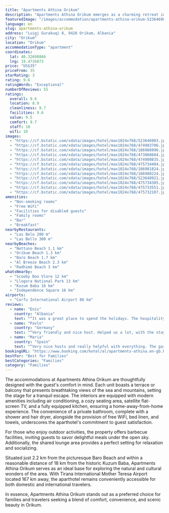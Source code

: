 ```yaml
---
title: "Apartments Athina Orikum"
description: "Apartments Athina Orikum emerges as a charming retreat in the heart of Orikum, a stone's throw away from the serene Nettuno Beach and merely 1."
featuredImage: "/images/accommodation/apartments-athina-orikum-523646903.jpg"
language: en
slug: apartments-athina-orikum
address: "Luigj Gurakuqi 8, 9426 Orikum, Albania"
city: "Orikum"
location: "Orikum"
accommodationType: "apartment"
coordinates:
  lat: 40.32698866
  lng: 19.4726873
price: "US$35"
priceFrom: 35
starRating: 3
rating: 9.6
ratingWords: "Exceptional"
numberOfReviews: 55
ratings:
  overall: 9.6
  location: 8.9
  cleanliness: 9.7
  facilities: 9.6
  value: 9.5
  comfort: 9.7
  staff: 10
  wifi: 10
images:
  - "https://cf.bstatic.com/xdata/images/hotel/max1024x768/523646903.jpg?k=4a98ab57353b988b0f2c4ca62afdf21fe668dde45e740b1662eea9c8f141199e&o=&hp=1"
  - "https://cf.bstatic.com/xdata/images/hotel/max1024x768/474983706.jpg?k=ec2c5dc83bcf5bc81847dd2733679848bfc9289ac5604872bacff5c6375566d6&o=&hp=1"
  - "https://cf.bstatic.com/xdata/images/hotel/max1024x768/186988996.jpg?k=acd416285043f0f5ebf1ee2b26644d46f51fc32184cb7a325dd0406ecd74b7b5&o=&hp=1"
  - "https://cf.bstatic.com/xdata/images/hotel/max1024x768/473868604.jpg?k=7125ff3ebb32883bbe94f232da6831626e217fb98dcdb2e8c16932d33fc98e99&o=&hp=1"
  - "https://cf.bstatic.com/xdata/images/hotel/max1024x768/474980835.jpg?k=ebf732966fef591bdb34e998fcbf567b98ac72f5054148e31de0821ca4910c10&o=&hp=1"
  - "https://cf.bstatic.com/xdata/images/hotel/max1024x768/475734404.jpg?k=41abce30eb91067d95081fbe176b0a63b379ee3623eef39cc3ebd8cc739c5453&o=&hp=1"
  - "https://cf.bstatic.com/xdata/images/hotel/max1024x768/186981824.jpg?k=05443435772a4c113727b5148aa89bac0c6bf2267d6c6d6074431dd94b8fa212&o=&hp=1"
  - "https://cf.bstatic.com/xdata/images/hotel/max1024x768/186988224.jpg?k=a8772b9de0d1f773631d8d0c7f3cf68dab914623fe0791244a66fc4a22baec09&o=&hp=1"
  - "https://cf.bstatic.com/xdata/images/hotel/max1024x768/523648921.jpg?k=64d51d98a6263355adca9cb9fb470294e66f01221bb3679142a7506ccca7a63b&o=&hp=1"
  - "https://cf.bstatic.com/xdata/images/hotel/max1024x768/475734305.jpg?k=7db75152d616b076ce13262b4f7fcc175fd1722879dba5051cb32ea8bc09936f&o=&hp=1"
  - "https://cf.bstatic.com/xdata/images/hotel/max1024x768/475733551.jpg?k=d092ec6ad6f929a091cdbddcf61d5ef7c5eaab23988d0369881d03a91bf6a767&o=&hp=1"
  - "https://cf.bstatic.com/xdata/images/hotel/max1024x768/475732107.jpg?k=02b505f866949d355687d74056cc9b7e37822ec359457968f2c383e1f44e719d&o=&hp=1"
amenities:
  - "Non-smoking rooms"
  - "Free WiFi"
  - "Facilities for disabled guests"
  - "Family rooms"
  - "Bar"
  - "Breakfast"
nearbyRestaurants:
  - "Las Belo 200 m"
  - "Las Bello 300 m"
nearbyBeaches:
  - "Nettuno Beach 1.1 km"
  - "Orikum Beach 1.3 km"
  - "Baro Beach 1.7 km"
  - "Al Breeze Beach 2.3 km"
  - "Radhimë Beach 3 km"
whatsNearby:
  - "Scooby Doo Vlore 12 km"
  - "Llogora National Park 13 km"
  - "Kuzum Baba 16 km"
  - "Independence Square 16 km"
airports:
  - "Corfu International Airport 88 km"
reviews:
  - name: "Enis"
    country: "Albania"
    text: "“It was a great place to spend the holidays. The hospitality was at its finest. The first apartment at the first floor it was perfect. It was clean,comfortable,spacey and very cozy. We had planned to stay 4 days but we fell in love with the...”"
  - name: "Pavlo"
    country: "Germany"
    text: "“Very friendly and nice host. Helped us a lot, with the stay and accomodation. Very silient area/district. No noise. We felt like are visiting our relatives! Good quality Internet via Wi-FI. Defenatelly recommend for long stay in Vlore area! ...”"
  - name: "Maria"
    country: "Spain"
    text: "“Very nice hosts and really helpful with everything. The garden is lovely and peaceful. The room was ample and has everything you could need. The breakfast was not included but well worth the money!”"
bookingURL: "https://www.booking.com/hotel/al/apartments-athina.en-gb.html?aid=8035640"
bestFor: "Best for Families"
bestCategories: "Families"
category: "Families"
---
```


The accommodations at Apartments Athina Orikum are thoughtfully designed with the guest's comfort in mind. Each unit boasts a terrace or balcony that presents breathtaking views of the sea and mountains, setting the stage for a tranquil escape. The interiors are equipped with modern amenities including air conditioning, a cozy seating area, satellite flat-screen TV, and a fully equipped kitchen, ensuring a home-away-from-home experience. The convenience of a private bathroom, complete with a shower and hair dryer, alongside the provision of free WiFi, bed linen, and towels, underscores the aparthotel's commitment to guest satisfaction.

For those who enjoy outdoor activities, the property offers barbecue facilities, inviting guests to savor delightful meals under the open sky. Additionally, the shared lounge area provides a perfect setting for relaxation and socializing.

Situated just 2.2 km from the picturesque Baro Beach and within a reasonable distance of 18 km from the historic Kuzum Baba, Apartments Athina Orikum serves as an ideal base for exploring the natural and cultural wonders of the area. With Tirana International Mother Teresa Airport located 167 km away, the aparthotel remains conveniently accessible for both domestic and international travelers.

In essence, Apartments Athina Orikum stands out as a preferred choice for families and travelers seeking a blend of comfort, convenience, and scenic beauty in Orikum.